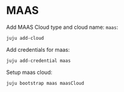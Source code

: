 # MAAS


Add MAAS Cloud type and cloud name: `maas`:
```bash
juju add-cloud
```

Add credentials for maas:
```bash
juju add-credential maas
```

Setup maas cloud:
```bash
juju bootstrap maas maasCloud
```

